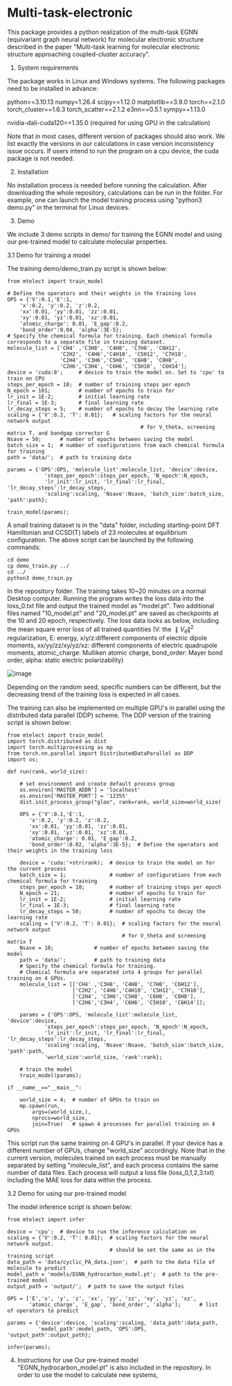 # Multi-task-electronic
This package provides a python realization of the multi-task EGNN (equivariant graph neural network) for molecular electronic structure described in the paper "Multi-task learning for molecular electronic structure approaching coupled-cluster accuracy".

1. System requirements

The package works in Linux and Windows systems. The following packages need to be installed in advance:

python==3.10.13
numpy=1.26.4
scipy==1.12.0
matplotlib==3.9.0
torch==2.1.0
torch_cluster==1.6.3
torch_scatter==2.1.2
e3nn==0.5.1
sympy==1.13.0

nvidia-dali-cuda120==1.35.0  (required for using GPU in the calculation)

Note that in most cases, different version of packages should also work. We list exactly the versions in our calculations in case version inconsistency issue occurs. If users intend to run the program on a cpu device, the cuda package is not needed.

2. Installation

No installation process is needed before running the calculation. After downloading the whole repository, calculations can be run in the folder. 
For example, one can launch the model training process using "python3 demo.py" in the terminal for Linux devices. 

3. Demo

We include 3 demo scripts in demo/ for training the EGNN model and using our pre-trained model to calculate molecular properties. 

3.1 Demo for training a model

The training demo/demo_train.py script is shown below:
```
from mtelect import train_model

# Define the operators and their weights in the training loss
OPS = {'V':0.1,'E':1,
    'x':0.2, 'y':0.2, 'z':0.2,
    'xx':0.01, 'yy':0.01, 'zz':0.01,
    'xy':0.01, 'yz':0.01, 'xz':0.01,
    'atomic_charge': 0.01, 'E_gap':0.2,
    'bond_order':0.04, 'alpha':3E-5};
# Specify the chemical formula for training. Each chemical formula corresponds to a separate file in training dataset.
molecule_list = ['CH4' ,'C3H8', 'C4H8', 'C7H8', 'C6H12',
                 'C2H2', 'C4H6','C4H10', 'C5H12', 'C7H10',
                 'C2H4', 'C3H6','C5H8', 'C6H8', 'C8H8',
                 'C2H6','C3H4', 'C6H6', 'C5H10', 'C6H14'];
device = 'cuda:0';     # device to train the model on. Set to 'cpu' to train on CPU
steps_per_epoch = 10;  # number of training steps per epoch
N_epoch = 101;         # number of epochs to train for
lr_init = 1E-2;        # initial learning rate
lr_final = 1E-3;       # final learning rate
lr_decay_steps = 5;    # number of epochs to decay the learning rate  
scaling = {'V':0.2, 'T': 0.01};   # scaling factors for the neural network output
                                           # for V_theta, screening matrix T, and bandgap corrector G
Nsave = 50;      # number of epochs between saving the model
batch_size = 1;  # number of configurations from each chemical formula for training
path = 'data/';  # path to training data

params = {'OPS':OPS, 'molecule_list':molecule_list, 'device':device,
            'steps_per_epoch':steps_per_epoch, 'N_epoch':N_epoch,
            'lr_init':lr_init, 'lr_final':lr_final, 'lr_decay_steps':lr_decay_steps,
            'scaling':scaling, 'Nsave':Nsave, 'batch_size':batch_size, 'path':path};

train_model(params);
```
A small training dataset is in the "data" folder, including starting-point DFT Hamiltonian and CCSD(T) labels of 23 molecules at equilibrium configuration. The above script can be launched by the following commands:
```
cd demo
cp demo_train.py ../
cd ../
python3 demo_train.py
```
In the repository folder. The training takes 10~20 minutes on a normal Desktop computer. Running the program writes the loss data into the loss_0.txt file and output the trained model as "model.pt". Two additional files named "10_model.pt" and "20_model.pt" are saved as checkpoints at the 10 and 20 epoch, respectively. The loss data looks as below, including the mean square error loss of all trained quantities (V: the $\parallel V_\theta\parallel^2$ regularization, E: energy, x/y/z:different components of electric dipole moments, xx/yy/zz/xy/yz/xz: different components of electric quadrupole moments, atomic_charge: Mulliken atomic charge, bond_order: Mayer bond order, alpha: static electric polarizability)

![image](https://github.com/user-attachments/assets/5570cdf5-5e0e-4249-9e1e-78ec303cca98)

Depending on the random seed, specific numbers can be different, but the decreasing trend of the training loss is expected in all cases.

The training can also be implemented on multiple GPU's in parallel using the distributed data parallel (DDP) scheme. The DDP version of the training script is shown below:
```
from mtelect import train_model
import torch.distributed as dist
import torch.multiprocessing as mp
from torch.nn.parallel import DistributedDataParallel as DDP
import os;

def run(rank, world_size):

    # set environment and create default process group
    os.environ['MASTER_ADDR'] = 'localhost'
    os.environ['MASTER_PORT'] = '12355'
    dist.init_process_group("gloo", rank=rank, world_size=world_size)
    
    OPS = {'V':0.1,'E':1,
       'x':0.2, 'y':0.2, 'z':0.2,
       'xx':0.01, 'yy':0.01, 'zz':0.01,
       'xy':0.01, 'yz':0.01, 'xz':0.01,
       'atomic_charge': 0.01, 'E_gap':0.2,
       'bond_order':0.02, 'alpha':3E-5};  # Define the operators and their weights in the training loss
    
    device = 'cuda:'+str(rank);  # device to train the model on for the current process
    batch_size = 1;              # number of configurations from each chemical formula for training
    steps_per_epoch = 10;        # number of training steps per epoch
    N_epoch = 21;                # number of epochs to train for
    lr_init = 1E-2;              # initial learning rate
    lr_final = 1E-3;             # final learning rate
    lr_decay_steps = 50;         # number of epochs to decay the learning rate
    scaling = {'V':0.2, 'T': 0.01};  # scaling factors for the neural network output
                                     # for V_theta and screening matrix T
    Nsave = 10;             # number of epochs between saving the model
    path = 'data/';         # path to training data
    # Specify the chemical formula for training.
    # Chemical formula are separated into 4 groups for parallel training on 4 GPUs.
    molecule_list = [['CH4' ,'C3H8', 'C4H8', 'C7H8', 'C6H12'],
                     ['C2H2', 'C4H6','C4H10', 'C5H12', 'C7H10'],
                     ['C2H4', 'C3H6','C5H8', 'C6H8', 'C8H8'],
                     ['C2H6','C3H4', 'C6H6', 'C5H10', 'C6H14']]; 

    params = {'OPS':OPS, 'molecule_list':molecule_list, 'device':device,
            'steps_per_epoch':steps_per_epoch, 'N_epoch':N_epoch,
            'lr_init':lr_init, 'lr_final':lr_final, 'lr_decay_steps':lr_decay_steps,
            'scaling':scaling, 'Nsave':Nsave, 'batch_size':batch_size, 'path':path,
            'world_size':world_size, 'rank':rank};
    
    # train the model
    train_model(params);

if __name__=="__main__":

    world_size = 4;  # number of GPUs to train on
    mp.spawn(run,
        args=(world_size,),
        nprocs=world_size,
        join=True)   # spawn 4 processes for parallel training on 4 GPUs
```
This script run the same training on 4 GPU's in parallel. If your device has a different number of GPUs, change "world_size" accordingly. Note that in the current version, molecules trained on each process must be manually separated by setting "molecule_list", and each process contains the same number of data files. Each process will output a loss file (loss_0,1,2,3.txt) including the MAE loss for data within the process.

3.2 Demo for using our pre-trained model 

The model inference script is shown below:

```
from mtelect import infer

device = 'cpu';  # device to run the inference calculation on
scaling = {'V':0.2, 'T': 0.01};  # scaling factors for the neural network output. 
                                 # should be set the same as in the training script
data_path = 'data/cyclic_PA_data.json';  # path to the data file of molecule to predict
model_path = 'models/EGNN_hydrocarbon_model.pt';  # path to the pre-trained model
output_path = 'output/';  # path to save the output files

OPS = ['E','x', 'y', 'z', 'xx', 'yy', 'zz', 'xy', 'yz', 'xz',
       'atomic_charge', 'E_gap', 'bond_order', 'alpha'];      # list of operators to predict

params = {'device':device, 'scaling':scaling, 'data_path':data_path,
          'model_path':model_path, 'OPS':OPS, 'output_path':output_path};

infer(params);
```

4. Instructions for use
Our pre-trained model "EGNN_hydrocarbon_model.pt" is also included in the repository. In order to use the model to calculate new systems, 

